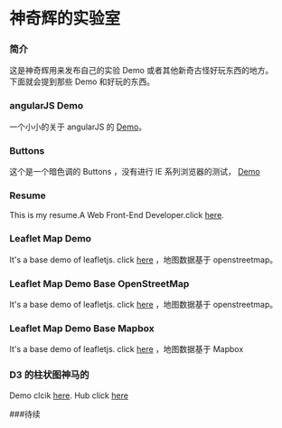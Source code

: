 # 神奇辉的实验室

### 简介
这是神奇辉用来发布自己的实验 Demo 或者其他新奇古怪好玩东西的地方。  
下面就会提到那些 Demo 和好玩的东西。

### angularJS Demo
一个小小的关于 angularJS 的 [Demo](http://shenqihui.github.io/lab/demo/angular)。

### Buttons
这个是一个暗色调的 Buttons ，没有进行 IE 系列浏览器的测试， [Demo](http://shenqihui.github.io/lab/demo/buttons)

### Resume
This is my resume.A Web Front-End Developer.click [here](http://shenqihui.github.io/lab/resume).

### Leaflet Map Demo
It's a base demo of leafletjs. click [here](http://shenqihui.github.io/lab/leaflet/) ，地图数据基于 openstreetmap。

### Leaflet Map Demo Base OpenStreetMap
It's a base demo of leafletjs. click [here](http://shenqihui.github.io/lab/leaflet/openstreetmap.html) ，地图数据基于 openstreetmap。

### Leaflet Map Demo Base Mapbox
It's a base demo of leafletjs. click [here](http://shenqihui.github.io/lab/leaflet/mapbox.html) ，地图数据基于 Mapbox

### D3 的柱状图神马的
Demo clcik [here](http://shenqihui.github.io/lab/d3.bar.pie). Hub click [here](https://github.com/shenqihui/lab/d3.bar.pie/)

###待续
